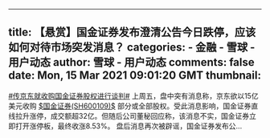 
---
title: 【悬赏】国金证券发布澄清公告今日跌停，应该如何对待市场突发消息？
categories: 
    - 金融
    - 雪球 - 用户动态
author: 雪球 - 用户动态
comments: false
date: Mon, 15 Mar 2021 09:01:20 GMT
thumbnail: 
---

<div>   
<a href="http://xueqiu.com/k?q=%23%E4%BC%A0%E4%BA%AC%E4%B8%9C%E5%B0%B1%E6%94%B6%E8%B4%AD%E5%9B%BD%E9%87%91%E8%AF%81%E5%88%B8%E8%82%A1%E6%9D%83%E8%BF%9B%E8%A1%8C%E8%B0%88%E5%88%A4%23" target="_blank">#传京东就收购国金证券股权进行谈判#</a> 上周五，盘中突有消息称，京东欲以15亿美元收购 <a href="http://xueqiu.com/S/SH600109" target="_blank">$国金证券(SH600109)$</a> 部分或全部股权。受此消息影响，国金证券直线拉升涨停，成交额超32亿。但随后公司董秘回应称，该消息不实，国金证券立即打开涨停板，最终收涨8.53%。 盘后消息再次被辟谣，国金证券发布公...  
</div>
            